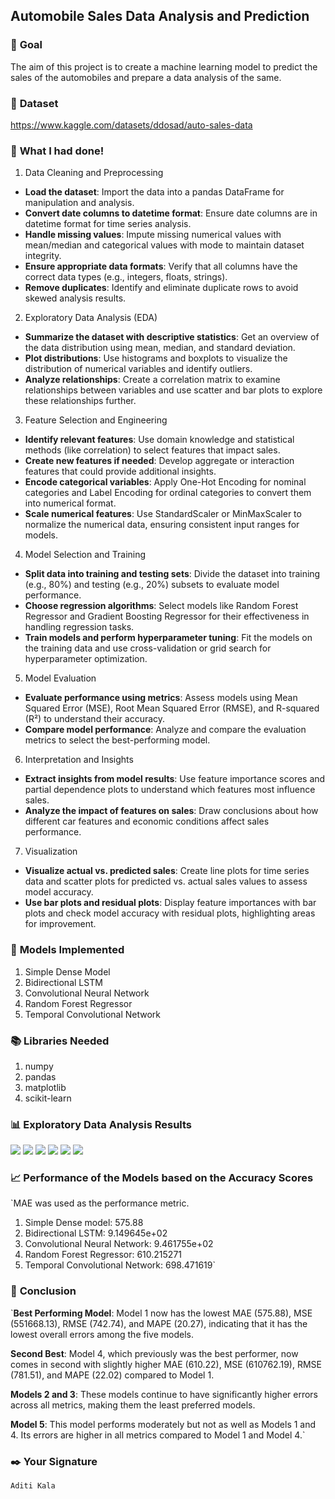 ## **Automobile Sales Data Analysis and Prediction**

### 🎯 **Goal**

The aim of this project is to create a machine learning model to predict the sales of the automobiles and prepare a data analysis of the same.

### 🧵 **Dataset**

https://www.kaggle.com/datasets/ddosad/auto-sales-data

### 🧮 **What I had done!**

1. Data Cleaning and Preprocessing

- **Load the dataset**: Import the data into a pandas DataFrame for manipulation and analysis.
- **Convert date columns to datetime format**: Ensure date columns are in datetime format for time series analysis.
- **Handle missing values**: Impute missing numerical values with mean/median and categorical values with mode to maintain dataset integrity.
- **Ensure appropriate data formats**: Verify that all columns have the correct data types (e.g., integers, floats, strings).
- **Remove duplicates**: Identify and eliminate duplicate rows to avoid skewed analysis results.

2. Exploratory Data Analysis (EDA)

- **Summarize the dataset with descriptive statistics**: Get an overview of the data distribution using mean, median, and standard deviation.
- **Plot distributions**: Use histograms and boxplots to visualize the distribution of numerical variables and identify outliers.
- **Analyze relationships**: Create a correlation matrix to examine relationships between variables and use scatter and bar plots to explore these relationships further.

3. Feature Selection and Engineering

- **Identify relevant features**: Use domain knowledge and statistical methods (like correlation) to select features that impact sales.
- **Create new features if needed**: Develop aggregate or interaction features that could provide additional insights.
- **Encode categorical variables**: Apply One-Hot Encoding for nominal categories and Label Encoding for ordinal categories to convert them into numerical format.
- **Scale numerical features**: Use StandardScaler or MinMaxScaler to normalize the numerical data, ensuring consistent input ranges for models.

4. Model Selection and Training

- **Split data into training and testing sets**: Divide the dataset into training (e.g., 80%) and testing (e.g., 20%) subsets to evaluate model performance.
- **Choose regression algorithms**: Select models like Random Forest Regressor and Gradient Boosting Regressor for their effectiveness in handling regression tasks.
- **Train models and perform hyperparameter tuning**: Fit the models on the training data and use cross-validation or grid search for hyperparameter optimization.

5. Model Evaluation

- **Evaluate performance using metrics**: Assess models using Mean Squared Error (MSE), Root Mean Squared Error (RMSE), and R-squared (R²) to understand their accuracy.
- **Compare model performance**: Analyze and compare the evaluation metrics to select the best-performing model.

6. Interpretation and Insights

- **Extract insights from model results**: Use feature importance scores and partial dependence plots to understand which features most influence sales.
- **Analyze the impact of features on sales**: Draw conclusions about how different car features and economic conditions affect sales performance.

7. Visualization

- **Visualize actual vs. predicted sales**: Create line plots for time series data and scatter plots for predicted vs. actual sales values to assess model accuracy.
- **Use bar plots and residual plots**: Display feature importances with bar plots and check model accuracy with residual plots, highlighting areas for improvement.

### 🚀 **Models Implemented**

1. Simple Dense Model
2. Bidirectional LSTM
3. Convolutional Neural Network
4. Random Forest Regressor
5. Temporal Convolutional Network

### 📚 **Libraries Needed**

1. numpy
2. pandas
3. matplotlib
4. scikit-learn

### 📊 **Exploratory Data Analysis Results**

<img src = "https://github.com/why-aditi/ML-Crate/blob/main/Automobile%20Sales%20Data%20Analysis%20and%20Prediction/Images/Dealsize_bar.png"/>
<img src = "https://github.com/why-aditi/ML-Crate/blob/main/Automobile%20Sales%20Data%20Analysis%20and%20Prediction/Images/Dealsize_pie.png"/>
<img src = "https://github.com/why-aditi/ML-Crate/blob/main/Automobile%20Sales%20Data%20Analysis%20and%20Prediction/Images/Productline_bar.png"/>
<img src = "https://github.com/why-aditi/ML-Crate/blob/main/Automobile%20Sales%20Data%20Analysis%20and%20Prediction/Images/Productline_pie.png"/>
<img src = "https://github.com/why-aditi/ML-Crate/blob/main/Automobile%20Sales%20Data%20Analysis%20and%20Prediction/Images/Status_bar.png"/>
<img src = "https://github.com/why-aditi/ML-Crate/blob/main/Automobile%20Sales%20Data%20Analysis%20and%20Prediction/Images/Status_pie.png"/>

### 📈 **Performance of the Models based on the Accuracy Scores**

`MAE was used as the performance metric.

1. Simple Dense model: 575.88
2. Bidirectional LSTM: 9.149645e+02
3. Convolutional Neural Network: 9.461755e+02
4. Random Forest Regressor: 610.215271
5. Temporal Convolutional Network: 698.471619`

### 📢 **Conclusion**

`**Best Performing Model**: Model 1 now has the lowest MAE (575.88), MSE (551668.13), RMSE (742.74), and MAPE (20.27), indicating that it has the lowest overall errors among the five models.

**Second Best**: Model 4, which previously was the best performer, now comes in second with slightly higher MAE (610.22), MSE (610762.19), RMSE (781.51), and MAPE (22.02) compared to Model 1.

**Models 2 and 3**: These models continue to have significantly higher errors across all metrics, making them the least preferred models.

**Model 5**: This model performs moderately but not as well as Models 1 and 4. Its errors are higher in all metrics compared to Model 1 and Model 4.`

### ✒️ **Your Signature**

`Aditi Kala`
